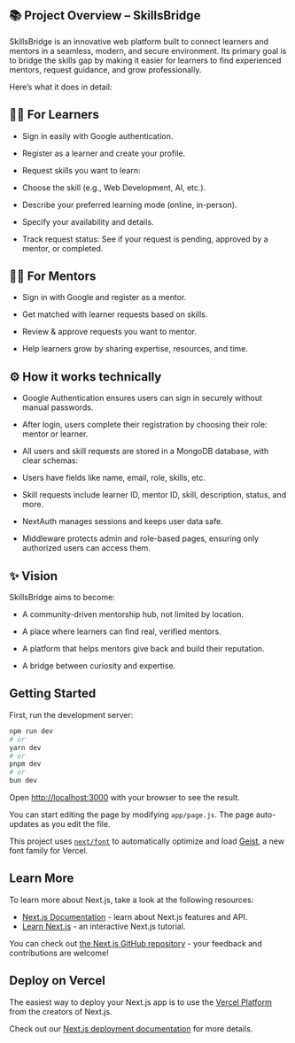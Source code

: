 ## 📚 Project Overview – SkillsBridge
SkillsBridge is an innovative web platform built to connect learners and mentors in a seamless, modern, and secure environment.
Its primary goal is to bridge the skills gap by making it easier for learners to find experienced mentors, request guidance, and grow professionally.

Here’s what it does in detail:

## 🧑‍🎓 For Learners
- Sign in easily with Google authentication.

- Register as a learner and create your profile.

- Request skills you want to learn:

- Choose the skill (e.g., Web Development, AI, etc.).

- Describe your preferred learning mode (online, in-person).

- Specify your availability and details.

- Track request status:
    See if your request is pending, approved by a mentor, or completed.

## 🧑‍🏫 For Mentors
- Sign in with Google and register as a mentor.

- Get matched with learner requests based on skills.

- Review & approve requests you want to mentor.

- Help learners grow by sharing expertise, resources, and time.

## ⚙️ How it works technically
- Google Authentication ensures users can sign in securely without manual passwords.

- After login, users complete their registration by choosing their role: mentor or learner.

- All users and skill requests are stored in a MongoDB database, with clear schemas:

- Users have fields like name, email, role, skills, etc.

- Skill requests include learner ID, mentor ID, skill, description, status, and more.

- NextAuth manages sessions and keeps user data safe.

- Middleware protects admin and role-based pages, ensuring only authorized users can access them.

## ✨ Vision
SkillsBridge aims to become:
- A community-driven mentorship hub, not limited by location.

- A place where learners can find real, verified mentors.

- A platform that helps mentors give back and build their reputation.

- A bridge between curiosity and expertise.

## Getting Started

First, run the development server:

```bash
npm run dev
# or
yarn dev
# or
pnpm dev
# or
bun dev
```

Open [http://localhost:3000](http://localhost:3000) with your browser to see the result.

You can start editing the page by modifying `app/page.js`. The page auto-updates as you edit the file.

This project uses [`next/font`](https://nextjs.org/docs/app/building-your-application/optimizing/fonts) to automatically optimize and load [Geist](https://vercel.com/font), a new font family for Vercel.

## Learn More

To learn more about Next.js, take a look at the following resources:

- [Next.js Documentation](https://nextjs.org/docs) - learn about Next.js features and API.
- [Learn Next.js](https://nextjs.org/learn) - an interactive Next.js tutorial.

You can check out [the Next.js GitHub repository](https://github.com/vercel/next.js) - your feedback and contributions are welcome!

## Deploy on Vercel

The easiest way to deploy your Next.js app is to use the [Vercel Platform](https://vercel.com/new?utm_medium=default-template&filter=next.js&utm_source=create-next-app&utm_campaign=create-next-app-readme) from the creators of Next.js.

Check out our [Next.js deployment documentation](https://nextjs.org/docs/app/building-your-application/deploying) for more details.
